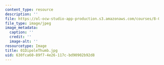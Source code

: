 ```yaml
---
content_type: resource
description: ''
file: https://ol-ocw-studio-app-production.s3.amazonaws.com/courses/8-02t-electricity-and-magnetism-spring-2005/630fca6089f74e26117cbd90902b92d8_01DipoleThumb.jpg
file_type: image/jpeg
image_metadata:
  caption: ''
  credit: ''
  image-alt: ''
resourcetype: Image
title: 01DipoleThumb.jpg
uid: 630fca60-89f7-4e26-117c-bd90902b92d8
---
```

